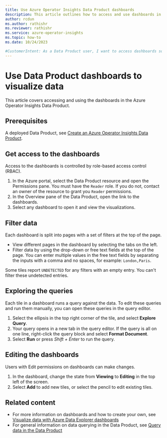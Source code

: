 ```yaml
---
title: Use Azure Operator Insights Data Product dashboards
description: This article outlines how to access and use dashboards in the Azure Operator Insights Data Product.
author: rcdun
ms.author: rathishr
ms.reviewer: rathishr
ms.service: azure-operator-insights
ms.topic: how-to
ms.date: 10/24/2023

#CustomerIntent: As a Data Product user, I want to access dashboards so that I can view my data.
---
```


# Use Data Product dashboards to visualize data

This article covers accessing and using the dashboards in the Azure Operator Insights Data Product.

## Prerequisites

A deployed Data Product, see [Create an Azure Operator Insights Data Product](data-product-create.md).

## Get access to the dashboards

Access to the dashboards is controlled by role-based access control (RBAC).

1. In the Azure portal, select the Data Product resource and open the Permissions pane. You must have the `Reader` role. If you do not, contact an owner of the resource to grant you `Reader` permissions.
1. In the Overview pane of the Data Product, open the link to the dashboards.
1. Select any dashboard to open it and view the visualizations.

## Filter data

Each dashboard is split into pages with a set of filters at the top of the page.

- View different pages in the dashboard by selecting the tabs on the left.
- Filter data by using the drop-down or free text fields at the top of the page.
    You can enter multiple values in the free text fields by separating the inputs with a comma and no spaces, for example: `London,Paris`.

Some tiles report `UNDETECTED` for any filters with an empty entry. You can't filter these undetected entries.

## Exploring the queries

Each tile in a dashboard runs a query against the data. To edit these queries and run them manually, you can open these queries in the query editor.

1. Select the ellipsis in the top right corner of the tile, and select **Explore Query**.
1. Your query opens in a new tab in the query editor. If the query is all on one line, right-click the query block and select **Format Document**.
1. Select **Run** or press *Shift + Enter* to run the query.

## Editing the dashboards

Users with Edit permissions on dashboards can make changes.

1. In the dashboard, change the state from **Viewing** to **Editing** in the top left of the screen.
1. Select **Add** to add new tiles, or select the pencil to edit existing tiles.

## Related content

- For more information on dashboards and how to create your own, see [Visualize data with Azure Data Explorer dashboards](/azure/data-explorer/azure-data-explorer-dashboards)
- For general information on data querying in the Data Product, see [Query data in the Data Product](data-query.md)
